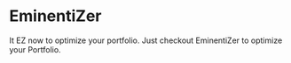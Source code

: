 # EminentiZer
It EZ now to optimize your portfolio. Just checkout EminentiZer to optimize your Portfolio.

